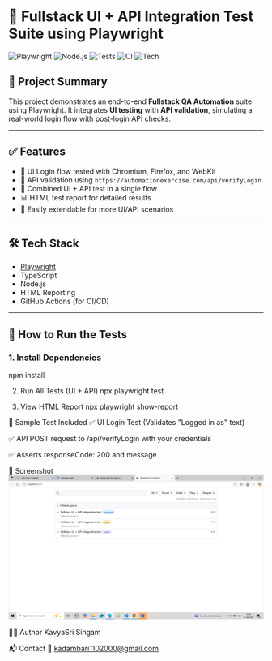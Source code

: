 # 🎯 Fullstack UI + API Integration Test Suite using Playwright
![Playwright](https://img.shields.io/badge/Playwright-v1.17.136-blue)
![Node.js](https://img.shields.io/badge/Node.js-v18.12.1-green)
![Tests](https://img.shields.io/badge/tests-passing-brightgreen)
![CI](https://img.shields.io/badge/CI-GitHub_Actions-blue)
![Tech](https://img.shields.io/badge/tech-Playwright%20%7C%20TypeScript%20%7C%20API_Testing-orange)

## 📌 Project Summary

This project demonstrates an end-to-end **Fullstack QA Automation** suite using Playwright. It integrates **UI testing** with **API validation**, simulating a real-world login flow with post-login API checks.

---

## ✅ Features

- 🔐 UI Login flow tested with Chromium, Firefox, and WebKit
- 🧪 API validation using `https://automationexercise.com/api/verifyLogin`
- 🧩 Combined UI + API test in a single flow
- 📊 HTML test report for detailed results
- 🔄 Easily extendable for more UI/API scenarios

---

## 🛠️ Tech Stack

- [Playwright](https://playwright.dev/)
- TypeScript
- Node.js
- HTML Reporting
- GitHub Actions (for CI/CD)

---

## 🚀 How to Run the Tests

### 1. Install Dependencies

npm install

2. Run All Tests (UI + API)
npx playwright test

3. View HTML Report
npx playwright show-report

🔎 Sample Test Included
✅ UI Login Test (Validates "Logged in as" text)

✅ API POST request to /api/verifyLogin with your credentials

✅ Asserts responseCode: 200 and message

📸 Screenshot 
![Test Report](./screenshot/Screenshot%20(53).png)


🙋‍♀️ Author
KavyaSri Singam

📬 Contact
📧 kadambari1102000@gmail.com